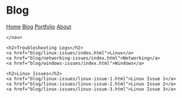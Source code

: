 <!DOCTYPE html>
<html lang="en">
  <head>
    <meta charset="UTF-8">
    <meta name="viewport" content="width=device-width, initial-scale=1.0">
    <meta http-equiv="X-UA-Compatible" content="ie=edge">
    <title>HTML 5 Boilerplate</title>
    <link rel="stylesheet" href="style.css">
  </head>
  <body>
    <script src="index.js"></script>
    <h1>Blog</h1>
    <nav>
      <a href="index.html">Home</a>
      <a href="blog/index.html">Blog</a>
      <a href="portfolio.html">Portfolio</a>
      <a href="about.html">About</a>
      
    </nav>

    <h2>Troubleshooting Logs</h2>
    <a href="blog/linux-issues/index.html">Linux</a>
    <a href="blog/networking-issues/index.html">Networking</a>
    <a href="blog/windows-issues/index.html">Windows</a>
    
    <h2>Linux Issues</h2>
    <a href="blog/linux-issues/linux-issue-1.html">Linux Issue 1</a>
    <a href="blog/linux-issues/linux-issue-2.html">Linux Issue 2</a>
    <a href="blog/linux-issues/linux-issue-3.html">Linux Issue 3</a>

  </body>
</html>
